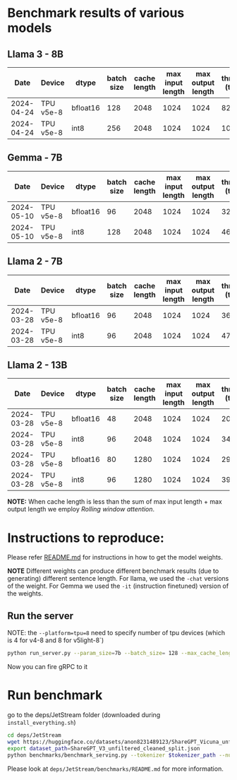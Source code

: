 # Benchmark results of various models


## Llama 3 - 8B

Date | Device  | dtype | batch size | cache length |max input length |max output length| throughput (token/s) 
----| ------- | ------ |---------- | -------------|-----------------|------------------|----------------------
2024-04-24 | TPU v5e-8 | bfloat16 | 128 | 2048 | 1024 | 1024 | 8249 
2024-04-24 | TPU v5e-8 | int8 | 256 | 2048 | 1024 | 1024 | 10873


## Gemma - 7B

Date | Device  | dtype | batch size | cache length |max input length |max output length| throughput (token/s) 
----| ------- | ------ |---------- | -------------|-----------------|------------------|----------------------
2024-05-10 | TPU v5e-8 | bfloat16 | 96 | 2048 | 1024 | 1024 | 3236
2024-05-10 | TPU v5e-8 | int8 | 128 | 2048 | 1024 | 1024 | 4695

## Llama 2 - 7B

Date | Device  | dtype | batch size | cache length |max input length |max output length| throughput (token/s) 
----| ------- | ------ |---------- | -------------|-----------------|------------------|----------------------
2024-03-28 | TPU v5e-8 | bfloat16 | 96 | 2048 | 1024 | 1024 | 3663
2024-03-28 | TPU v5e-8 | int8 | 96 | 2048 | 1024 | 1024 | 4783 

## Llama 2 - 13B

Date | Device  | dtype | batch size | cache length |max input length |max output length| throughput (token/s) 
----| ------- | ------ |---------- | -------------|-----------------|------------------|----------------------
2024-03-28 | TPU v5e-8 | bfloat16 | 48 | 2048 | 1024 | 1024 | 2056
2024-03-28 | TPU v5e-8 | int8 | 96 | 2048 | 1024 | 1024 | 3458 
2024-03-28 | TPU v5e-8 | bfloat16 | 80 | 1280 | 1024 | 1024 | 2911
2024-03-28 | TPU v5e-8 | int8 | 96 | 1280 | 1024 | 1024 | 3938

**NOTE:** When cache length is less than the sum of max input length + max output length
  we employ *Rolling window attention*. 


# Instructions to reproduce:

Please refer [README.md](README.md) for instructions in how to get the model weights.

**NOTE** Different weights can produce different benchmark results (due to generating)
different sentence length. For llama, we used the `-chat` versions of the weight.
For Gemma we used the `-it` (instruction finetuned) version of the weights.

## Run the server
NOTE: the `--platform=tpu=8` need to specify number of tpu devices (which is 4 for v4-8 and 8 for v5light-8`)

```bash
python run_server.py --param_size=7b --batch_size= 128 --max_cache_length=2048 --quantize_weights=$quantize --quantize_kv_cache=$quantize --checkpoint_path=$output_ckpt_dir   --tokenizer_path=$tokenizer_path --platform=tpu=8 --model=$model_name
```
Now you can fire gRPC to it

# Run benchmark
go to the deps/JetStream folder (downloaded during `install_everything.sh`)

```bash
cd deps/JetStream
wget https://huggingface.co/datasets/anon8231489123/ShareGPT_Vicuna_unfiltered/resolve/main/ShareGPT_V3_unfiltered_cleaned_split.json
export dataset_path=ShareGPT_V3_unfiltered_cleaned_split.json
python benchmarks/benchmark_serving.py --tokenizer $tokenizer_path --num-prompts 2000  --dataset-path  $dataset_path --dataset sharegpt --save-request-outputs --warm-up=True
```
Please look at `deps/JetStream/benchmarks/README.md` for more information.